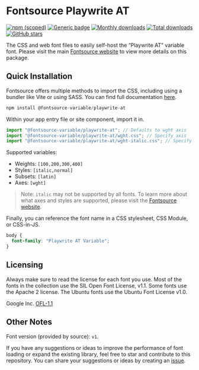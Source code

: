 # Fontsource Playwrite AT

[![npm (scoped)](https://img.shields.io/npm/v/@fontsource-variable/playwrite-at?color=brightgreen)](https://www.npmjs.com/package/@fontsource-variable/playwrite-at) [![Generic badge](https://img.shields.io/badge/fontsource-passing-brightgreen)](https://github.com/fontsource/fontsource) [![Monthly downloads](https://badgen.net/npm/dm/@fontsource-variable/playwrite-at)](https://github.com/fontsource/fontsource) [![Total downloads](https://badgen.net/npm/dt/@fontsource-variable/playwrite-at)](https://github.com/fontsource/fontsource) [![GitHub stars](https://img.shields.io/github/stars/fontsource/fontsource.svg?style=social&label=Star)](https://github.com/fontsource/fontsource/stargazers)

The CSS and web font files to easily self-host the “Playwrite AT” variable font. Please visit the main [Fontsource website](https://fontsource.org/fonts/playwrite-at) to view more details on this package.

## Quick Installation

Fontsource offers multiple methods to import the CSS, including using a bundler like Vite or using SASS. You can find full documentation [here](https://fontsource.org/docs/getting-started/introduction).

```javascript
npm install @fontsource-variable/playwrite-at
```

Within your app entry file or site component, import it in.

```javascript
import "@fontsource-variable/playwrite-at"; // Defaults to wght axis
import "@fontsource-variable/playwrite-at/wght.css"; // Specify axis
import "@fontsource-variable/playwrite-at/wght-italic.css"; // Specify axis and style
```

Supported variables:
- Weights: `[100,200,300,400]`
- Styles: `[italic,normal]`
- Subsets: `[latin]`
- Axes: `[wght]`

> Note: `italic` may not be supported by all fonts. To learn more about what axes and styles are supported, please visit the [Fontsource website](https://fontsource.org/fonts/playwrite-at).

Finally, you can reference the font name in a CSS stylesheet, CSS Module, or CSS-in-JS.

```css
body {
  font-family: "Playwrite AT Variable";
}
```

## Licensing
Always make sure to read the license for each font you use. Most of the fonts in the collection use the SIL Open Font License, v1.1. Some fonts use the Apache 2 license. The Ubuntu fonts use the Ubuntu Font License v1.0.

Google Inc.
[OFL-1.1](http://scripts.sil.org/OFL)

## Other Notes
Font version (provided by source): `v1`.

If you have any suggestions or ideas to improve the performance of font loading or expand the existing library, feel free to star and contribute to this repository. You can share your suggestions or ideas by creating an [issue](https://github.com/fontsource/fontsource/issues).